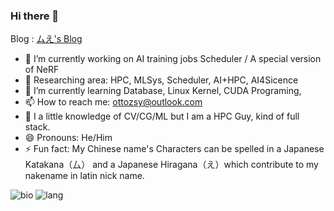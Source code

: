 ### Hi there 👋

<!--
**murez/murez** is a ✨ _special_ ✨ repository because its `README.md` (this file) appears on your GitHub profile.

Here are some ideas to get you started:

- 🔭 I’m currently working on ...
- 🌱 I’m currently learning ...
- 👯 I’m looking to collaborate on ...
- 🤔 I’m looking for help with ...
- 💬 Ask me about ...
- 📫 How to reach me: ...
- 😄 Pronouns: ...
- ⚡ Fun fact: ...
-->

Blog : [ムえ's Blog](https://murez.cloud/)
- 🔭 I’m currently working on AI training jobs Scheduler / A special version of NeRF
- 🌳 Researching area: HPC, MLSys, Scheduler, AI+HPC, AI4Sicence
- 🌱 I’m currently learning Database, Linux Kernel, CUDA Programing,
- 📫 How to reach me: ottozsy@outlook.com
- 🌳 I a little knowledge of CV/CG/ML but I am a HPC Guy, kind of full stack.
- 😄 Pronouns: He/Him
- ⚡ Fun fact: My Chinese name's Characters can be spelled in a Japanese Katakana（厶） and a Japanese Hiragana（え）which contribute to my nakename in latin nick name.


![bio](https://github-readme-stats.vercel.app/api?username=murez&show_icons=true&icon_color=000000&text_color=000000&bg_color=ffffff&hide_title=false&title_color=000000)
![lang](https://github-readme-stats.vercel.app/api/top-langs/?username=murez&layout=compact)
